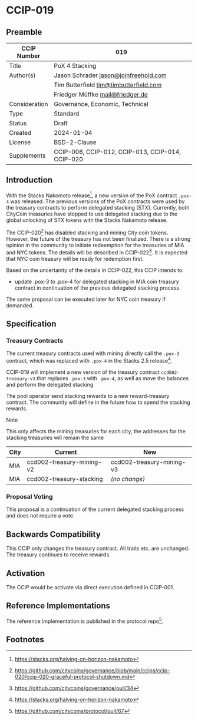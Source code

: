 # CCIP-019

## Preamble

| CCIP Number   | 019                                              |
| ------------- | ------------------------------------------------ |
| Title         | PoX 4 Stacking                                   |
| Author(s)     | Jason Schrader jason@joinfreehold.com            |
|               | Tim Butterfield tim@timbutterfield.com           |
|               | Friedger Müffke mail@friedger.de                 |
| Consideration | Governance, Economic, Technical                  |
| Type          | Standard                                         |
| Status        | Draft                                            |
| Created       | 2024-01-04                                       |
| License       | BSD-2-Clause                                     |
| Supplements   | CCIP-006, CCIP-012, CCIP-013, CCIP-014, CCIP-020 |

## Introduction

With the Stacks Nakomoto release[^1], a new version of the PoX contract `.pox-4` was released. The previous versions of the PoX contracts were used by the treasury contracts to perform delegated stacking (STX). Currently, both CityCoin treasuries have stopped to use delegated stacking due to the global unlocking of STX tokens with the Stacks Nakamoto release.

The CCIP-020[^2] has disabled stacking and mining City coin tokens. However, the future of the treasury has not been finalized. There is a strong opinion in the community to initiate redeemption for the treasuries of MIA and NYC tokens. The details will be described in CCIP-022[^3]. It is expected that NYC coin treasury will be ready for redemption first.

Based on the uncertainty of the details in CCIP-022, this CCIP intends to:

- update .pox-3 to .pox-4 for delegated stacking in MIA coin treasury contract in continuation of the previous delegated stacking process.

The same proposal can be executed later for NYC coin treasury if demanded.

## Specification

### Treasury Contracts

The current treasury contracts used with mining directly call the `.pox-3` contract, which was replaced with `.pox-4` in the Stacks 2.5 release[^1].

CCIP-019 will implement a new version of the treasury contract `ccd002-treasury-v3` that replaces `.pox-3` with `.pox-4`, as well as move the balances and perform the delegated stacking.

The pool operator send stacking rewards to a new reward-treasury contract. The community will define in the future how to spend the stacking rewards.

> [!NOTE]
> This only affects the mining treasuries for each city, the addresses for the stacking treasuries will remain the same

| City | Current                   | New                       |
| ---- | ------------------------- | ------------------------- |
| MIA  | ccd002-treasury-mining-v2 | ccd002-treasury-mining-v3 |
| MIA  | ccd002-treasury-stacking  | _(no change)_             |

### Proposal Voting

This proposal is a continuation of the current delegated stacking process and does not require a vote.

## Backwards Compatibility

This CCIP only changes the treasury contract. All traits etc. are unchanged. The treasury continues to receive rewards.

## Activation

The CCIP would be activate via direct execution defined in CCIP-001.

## Reference Implementations

The reference implementation is published in the protocol repo[^4].

## Footnotes

[^1]: https://stacks.org/halving-on-horizon-nakamoto
[^2]: https://github.com/citycoins/governance/blob/main/ccips/ccip-020/ccip-020-graceful-protocol-shutdown.md
[^3]: https://github.com/citycoins/governance/pull/34
[^4]: https://github.com/citycoins/protocol/pull/67
